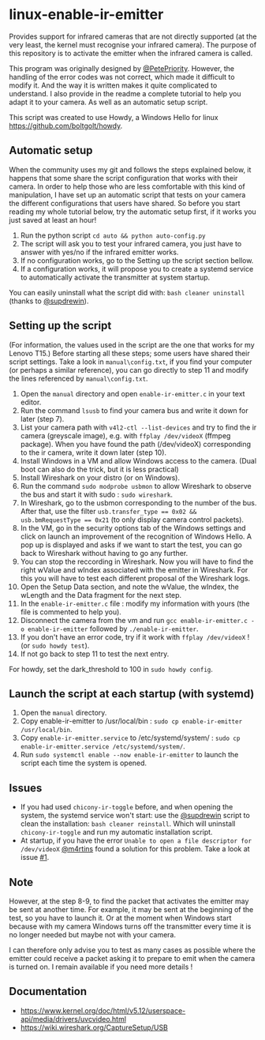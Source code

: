 # linux-enable-ir-emitter
Provides support for infrared cameras that are not directly supported (at the very least, the kernel must recognise your infrared camera). The purpose of this repository is to activate the emitter when the infrared camera is called. 

This program was originally designed by [@PetePriority](https://github.com/PetePriority/chicony-ir-toggle). However, the handling of the error codes was not correct, which made it difficult to modify it. And the way it is written makes it quite complicated to understand. I also provide in the readme a complete tutorial to help you adapt it to your camera. As well as an automatic setup script. 

This script was created to use Howdy, a Windows Hello for linux <https://github.com/boltgolt/howdy>.

## Automatic setup
When the community uses my git and follows the steps explained below, it happens that some share the script configuration that works with their camera. 
In order to help those who are less comfortable with this kind of manipulation, I have set up an automatic script that tests on your camera the different configurations that users have shared. 
So before you start reading my whole tutorial below, try the automatic setup first, if it works you just saved at least an hour! 

1. Run the python script `cd auto && python auto-config.py`
2. The script will ask you to test your infrared camera, you just have to answer with yes/no if the infrared emitter works.
3. If no configuration works, go to the Setting up the script section bellow.
4. If a configuration works, it will propose you to create a systemd service to automatically activate the transmitter at system startup.

You can easily uninstall what the script did with: `bash cleaner uninstall` (thanks to [@supdrewin](https://github.com/supdrewin)).

## Setting up the script
(For information, the values used in the script are the one that works for my Lenovo T15.)
Before starting all these steps; some users have shared their script settings. Take a look in `manual\config.txt`, if you find your computer (or perhaps a similar reference), you can go directly to step 11 and modify the lines referenced by `manual\config.txt`.

1. Open the `manual` directory and open `enable-ir-emitter.c` in your text editor.
2. Run the command `lsusb` to find your camera bus and write it down for later (step 7).
3. List your camera path with `v4l2-ctl --list-devices` and try to find the ir camera (greyscale image), e.g. with `ffplay /dev/videoX` (ffmpeg package).
When you have found the path (/dev/videoX) corresponding to the ir camera, write it down later (step 10).
4. Install Windows in a VM and allow Windows access to the camera. (Dual boot can also do the trick, but it is less practical)
5. Install Wireshark on your distro (or on Windows).
6. Run the command `sudo modprobe usbmon` to allow Wireshark to observe the bus and start it with sudo : `sudo wireshark`.
7. In Wireshark, go to the usbmon corresponding to the number of the bus. After that, use the filter `usb.transfer_type == 0x02 && usb.bmRequestType == 0x21` (to only display camera control packets).
8. In the VM, go in the security options tab of the Windows settings and click on launch an improvement of the recognition of Windows Hello. A pop up is displayed and asks if we want to start the test, you can go back to Wireshark without having to go any further.
9. You can stop the reccording in Wireshark. Now you will have to find the right wValue and wIndex associated with the emitter in Wireshark. For this you will have to test each different proposal of the Wireshark logs.
10. Open the Setup Data section, and note the wValue, the wIndex, the wLength and the Data fragment for the next step.
11. In the `enable-ir-emitter.c` file : modify my information with yours (the file is commented to help you).
12. Disconnect the camera from the vm and run `gcc enable-ir-emitter.c -o enable-ir-emitter` followed by `./enable-ir-emitter`.
13. If you don't have an error code, try if it work with `ffplay /dev/videoX` ! (or `sudo howdy test`).
14. If not go back to step 11 to test the next entry.

For howdy, set the dark_threshold to 100 in `sudo howdy config`.

## Launch the script at each startup (with systemd)
1. Open the `manual` directory.
2. Copy enable-ir-emitter to /usr/local/bin : `sudo cp enable-ir-emitter /usr/local/bin`.
3. Copy `enable-ir-emitter.service` to /etc/systemd/system/ : `sudo cp enable-ir-emitter.service /etc/systemd/system/`.
4. Run `sudo systemctl enable --now enable-ir-emitter` to launch the script each time the system is opened.

## Issues
- If you had used `chicony-ir-toggle` before, and when opening the system, the systemd service won't start: use the [@supdrewin](https://github.com/supdrewin) script to clean the installation: `bash cleaner reinstall`. Which will uninstall `chicony-ir-toggle` and run my automatic installation script. 
- At startup, if you have the error `Unable to open a file descriptor for /dev/videoX` [@m4rtins](https://github.com/m4rtins) found a solution for this problem. Take a look at issue [#1](https://github.com/EmixamPP/linux-enable-ir-emitter/issues/1).

## Note
However, at the step 8-9, to find the packet that activates the emitter may be sent at another time. For example, it may be sent at the beginning of the test, so you have to launch it. Or at the moment when Windows start because with my camera Windows turns off the transmitter every time it is no longer needed but maybe not with your camera.

I can therefore only advise you to test as many cases as possible where the emitter could receive a packet asking it to prepare to emit when the camera is turned on. I remain available if you need more details !

## Documentation
* <https://www.kernel.org/doc/html/v5.12/userspace-api/media/drivers/uvcvideo.html>
* <https://wiki.wireshark.org/CaptureSetup/USB>
